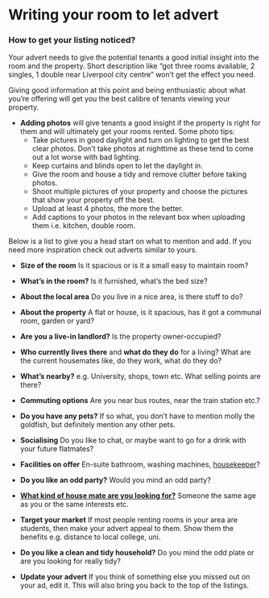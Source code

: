 Writing your room to let advert
===============================

### How to get your listing noticed?

Your advert needs to give the potential tenants a good initial insight into the
room and the property. Short description like “got three rooms available, 2
singles, 1 double near Liverpool city centre” won’t get the effect you need.

Giving good information at this point and being enthusiastic about what you’re
offering will get you the best calibre of tenants viewing your property.

* **Adding photos** will give tenants a good insight if the property is right for them and will ultimately get your rooms rented. Some photo tips:
	+ Take pictures in good daylight and turn on lighting to get the best clear photos. Don’t take photos at nighttime as these tend to come out a lot worse with bad lighting.
	+ Keep curtains and blinds open to let the daylight in.
	+ Give the room and house a tidy and remove clutter before taking photos.
	+ Shoot multiple pictures of your property and choose the pictures that show your property off the best.
	+ Upload at least 4 photos, the more the better.
	+ Add captions to your photos in the relevant box when uploading them i.e. kitchen, double room.

Below is a list to give you a head start on what to mention and add. If you need
more inspiration check out adverts similar to yours.

* **Size of the room**
 Is it spacious or is it a small easy to maintain room?

* **What’s in the room?**
 Is it furnished, what’s the bed size?

* **About the local area**
 Do you live in a nice area, is there stuff to do?

* **About the property**
 A flat or house, is it spacious, has it got a communal room, garden or yard?

* **Are you a live-in landlord?**
 Is the property owner-occupied?

* **Who currently lives there** and **what do they do** for a living?
 What are the current housemates like, do they work, what do they do?

* **What’s nearby?**
 e.g. University, shops, town etc. What selling points are there?

* **Commuting options**
 Are you near bus routes, near the train station etc.?

* **Do you have any pets?**
 If so what, you don’t have to mention molly the goldfish, but definitely mention any other pets.

* **Socialising**
 Do you like to chat, or maybe want to go for a drink with your future flatmates?

* **Facilities on offer**
 En-suite bathroom, washing machines, [housekeeper](housekeepers)?

* **Do you like an odd party?**
 Would you mind an odd party?

* **[What kind of house mate are you looking for?](idealtenant)**
 Someone the same age as you or the same interests etc.

* **Target your market**
 If most people renting rooms in your area are students, then make your advert appeal to them. Show them the benefits e.g. distance to local college, uni.

* **Do you like a clean and tidy household?**
 Do you mind the odd plate or are you looking for really tidy?

* **Update your advert**
 If you think of something else you missed out on your ad, edit it. This will also bring you back to the top of the listings.
